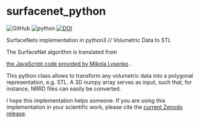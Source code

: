 # surfacenet_python
![GitHub](https://img.shields.io/github/license/mjoppich/surfacenet_python) ![python](https://img.shields.io/badge/python-3.5%20%7C%203.6%20%7C%203.7-blue) [![DOI](https://zenodo.org/badge/239514239.svg)](https://zenodo.org/badge/latestdoi/239514239)

SurfaceNets implementation in python3 // Volumetric Data to STL

The SurfaceNet algorithm is translated from 

[the JavaScript code provided by Mikola Lysenko](https://github.com/mikolalysenko/mikolalysenko.github.com/blob/master/Isosurface/js/surfacenets.js) .

This python class allows to transform any volumetric data into a polygonal representation, e.g. STL.
A 3D numpy array serves as input, such that, for instance, NRRD files can easily be converted.


I hope this implementation helps someone. If you are using this implementation in your scientific work, please cite the [current Zenodo release](https://zenodo.org/badge/latestdoi/239514239).

